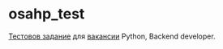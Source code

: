 # osahp_test

[Тестовов задание](https://yadi.sk/i/-I3tHZAc3TTxDd) для [вакансии](http://osahp.jobingood.com/) Python, Backend developer.
